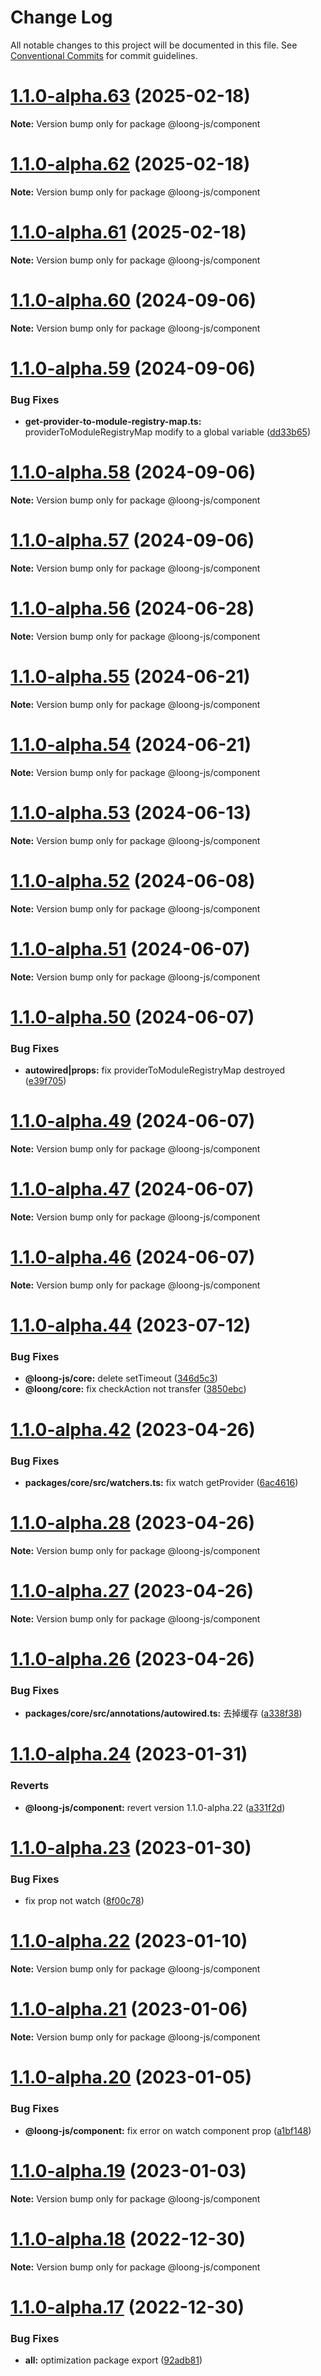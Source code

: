 # Change Log

All notable changes to this project will be documented in this file.
See [Conventional Commits](https://conventionalcommits.org) for commit guidelines.

# [1.1.0-alpha.63](https://github.com/loong-js/loong/compare/v1.1.0-alpha.62...v1.1.0-alpha.63) (2025-02-18)

**Note:** Version bump only for package @loong-js/component





# [1.1.0-alpha.62](https://github.com/loong-js/loong/compare/v1.1.0-alpha.61...v1.1.0-alpha.62) (2025-02-18)

**Note:** Version bump only for package @loong-js/component





# [1.1.0-alpha.61](https://github.com/loong-js/loong/compare/v1.1.0-alpha.60...v1.1.0-alpha.61) (2025-02-18)

**Note:** Version bump only for package @loong-js/component





# [1.1.0-alpha.60](https://github.com/loong-js/loong/compare/v1.1.0-alpha.59...v1.1.0-alpha.60) (2024-09-06)

**Note:** Version bump only for package @loong-js/component





# [1.1.0-alpha.59](https://github.com/loong-js/loong/compare/v1.1.0-alpha.58...v1.1.0-alpha.59) (2024-09-06)


### Bug Fixes

* **get-provider-to-module-registry-map.ts:** providerToModuleRegistryMap modify to a global variable ([dd33b65](https://github.com/loong-js/loong/commit/dd33b659a05ba6ea99e74353ce9a10b38019f616))





# [1.1.0-alpha.58](https://github.com/loong-js/loong/compare/v1.1.0-alpha.57...v1.1.0-alpha.58) (2024-09-06)

**Note:** Version bump only for package @loong-js/component





# [1.1.0-alpha.57](https://github.com/loong-js/loong/compare/v1.1.0-alpha.56...v1.1.0-alpha.57) (2024-09-06)

**Note:** Version bump only for package @loong-js/component





# [1.1.0-alpha.56](https://github.com/loong-js/loong/compare/v1.1.0-alpha.55...v1.1.0-alpha.56) (2024-06-28)

**Note:** Version bump only for package @loong-js/component





# [1.1.0-alpha.55](https://github.com/loong-js/loong/compare/v1.1.0-alpha.54...v1.1.0-alpha.55) (2024-06-21)

**Note:** Version bump only for package @loong-js/component





# [1.1.0-alpha.54](https://github.com/loong-js/loong/compare/v1.1.0-alpha.53...v1.1.0-alpha.54) (2024-06-21)

**Note:** Version bump only for package @loong-js/component





# [1.1.0-alpha.53](https://github.com/loong-js/loong/compare/v1.1.0-alpha.52...v1.1.0-alpha.53) (2024-06-13)

**Note:** Version bump only for package @loong-js/component





# [1.1.0-alpha.52](https://github.com/loong-js/loong/compare/v1.1.0-alpha.51...v1.1.0-alpha.52) (2024-06-08)

**Note:** Version bump only for package @loong-js/component





# [1.1.0-alpha.51](https://github.com/loong-js/loong/compare/v1.1.0-alpha.50...v1.1.0-alpha.51) (2024-06-07)

**Note:** Version bump only for package @loong-js/component





# [1.1.0-alpha.50](https://github.com/loong-js/loong/compare/v1.1.0-alpha.49...v1.1.0-alpha.50) (2024-06-07)


### Bug Fixes

* **autowired|props:** fix providerToModuleRegistryMap destroyed ([e39f705](https://github.com/loong-js/loong/commit/e39f705402bdd2ea8df3c30a05701170ff0133cb))





# [1.1.0-alpha.49](https://github.com/loong-js/loong/compare/v1.1.0-alpha.48...v1.1.0-alpha.49) (2024-06-07)

**Note:** Version bump only for package @loong-js/component





# [1.1.0-alpha.47](https://github.com/loong-js/loong/compare/v1.1.0-alpha.46...v1.1.0-alpha.47) (2024-06-07)

**Note:** Version bump only for package @loong-js/component





# [1.1.0-alpha.46](https://github.com/loong-js/loong/compare/v1.1.0-alpha.45...v1.1.0-alpha.46) (2024-06-07)

**Note:** Version bump only for package @loong-js/component





# [1.1.0-alpha.44](https://github.com/loong-js/loong/compare/v1.1.0-alpha.42...v1.1.0-alpha.44) (2023-07-12)


### Bug Fixes

* **@loong-js/core:** delete setTimeout ([346d5c3](https://github.com/loong-js/loong/commit/346d5c3a69d3fed7049c8beafd1a6d801b765938))
* **@loong/core:** fix checkAction not transfer ([3850ebc](https://github.com/loong-js/loong/commit/3850ebc6ce947e3012408a3f7617ce6563bc783d))





# [1.1.0-alpha.42](https://github.com/loong-js/loong/compare/v1.1.0-alpha.41...v1.1.0-alpha.42) (2023-04-26)


### Bug Fixes

* **packages/core/src/watchers.ts:** fix watch getProvider ([6ac4616](https://github.com/loong-js/loong/commit/6ac4616a1bd809e286d4f916a10f780dbca2e5dd))





# [1.1.0-alpha.28](https://github.com/loong-js/loong/compare/v1.1.0-alpha.27...v1.1.0-alpha.28) (2023-04-26)

**Note:** Version bump only for package @loong-js/component





# [1.1.0-alpha.27](https://github.com/loong-js/loong/compare/v1.1.0-alpha.26...v1.1.0-alpha.27) (2023-04-26)

**Note:** Version bump only for package @loong-js/component





# [1.1.0-alpha.26](https://github.com/loong-js/loong/compare/v1.1.0-alpha.24...v1.1.0-alpha.26) (2023-04-26)


### Bug Fixes

* **packages/core/src/annotations/autowired.ts:** 去掉缓存 ([a338f38](https://github.com/loong-js/loong/commit/a338f385a2747ce171ed129e41fdfcd186bf0881))





# [1.1.0-alpha.24](https://github.com/loong-js/loong/compare/v1.1.0-alpha.23...v1.1.0-alpha.24) (2023-01-31)


### Reverts

* **@loong-js/component:** revert version 1.1.0-alpha.22 ([a331f2d](https://github.com/loong-js/loong/commit/a331f2d96cc85c8316ed35a8cba4582278b4269c))





# [1.1.0-alpha.23](https://github.com/loong-js/loong/compare/v1.1.0-alpha.22...v1.1.0-alpha.23) (2023-01-30)


### Bug Fixes

* fix prop not watch ([8f00c78](https://github.com/loong-js/loong/commit/8f00c78c3ddb3c5fcd9d501c91e812372901659c))





# [1.1.0-alpha.22](https://github.com/loong-js/loong/compare/v1.1.0-alpha.21...v1.1.0-alpha.22) (2023-01-10)

**Note:** Version bump only for package @loong-js/component





# [1.1.0-alpha.21](https://github.com/loong-js/loong/compare/v1.1.0-alpha.20...v1.1.0-alpha.21) (2023-01-06)

**Note:** Version bump only for package @loong-js/component





# [1.1.0-alpha.20](https://github.com/loong-js/loong/compare/v1.1.0-alpha.19...v1.1.0-alpha.20) (2023-01-05)


### Bug Fixes

* **@loong-js/component:** fix error on watch component prop ([a1bf148](https://github.com/loong-js/loong/commit/a1bf148577768e169140433f65fe3607f20fd857))





# [1.1.0-alpha.19](https://github.com/loong-js/loong/compare/v1.1.0-alpha.18...v1.1.0-alpha.19) (2023-01-03)

**Note:** Version bump only for package @loong-js/component





# [1.1.0-alpha.18](https://github.com/loong-js/loong/compare/v1.1.0-alpha.17...v1.1.0-alpha.18) (2022-12-30)

**Note:** Version bump only for package @loong-js/component





# [1.1.0-alpha.17](https://github.com/loong-js/loong/compare/v1.1.0-alpha.16...v1.1.0-alpha.17) (2022-12-30)


### Bug Fixes

* **all:** optimization package export ([92adb81](https://github.com/loong-js/loong/commit/92adb81a828bca31a12b82dbdc7458e08ce1cf75))
